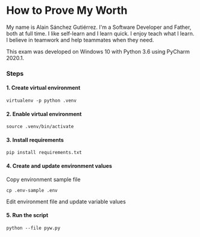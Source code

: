 # How to Prove My Worth
My name is Alain Sánchez Gutiérrez. I'm a Software Developer and Father, both at full time. I like self-learn and I learn quick. I enjoy teach what I learn. I believe in teamwork and help teammates when they need.

This exam was developed on Windows 10 with Python 3.6 using PyCharm 2020.1.

### Steps
#### 1. Create virtual environment
```shell script
virtualenv -p python .venv
```


#### 2. Enable virtual environment
```/bin/bash
source .venv/bin/activate
```


#### 3. Install requirements
```/bin/bash
pip install requirements.txt
```


#### 4. Create and update environment values
Copy environment sample file
```/bin/bash
cp .env-sample .env
```
Edit environment file and update variable values


#### 5. Run the script
```/bin/bash
python --file pyw.py
```
